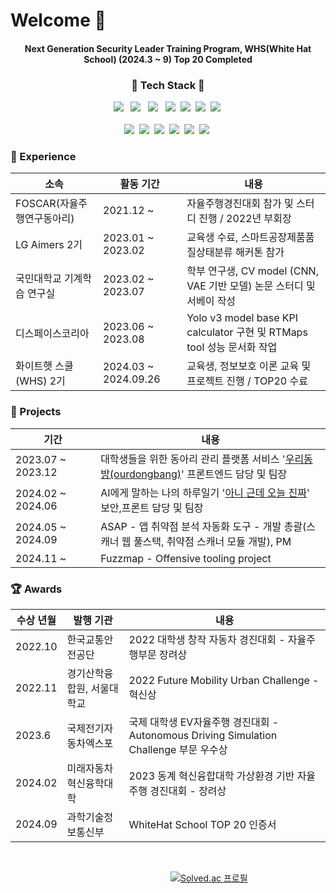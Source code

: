 # Welcome 👋

<div align="center">
  <h4>Next Generation Security Leader Training Program, WHS(White Hat School) (2024.3 ~ 9) Top 20 Completed</h4>
</div>
<h3 align="center">💪 Tech Stack 💪</h3>

<p align="center"? Techs that I've used at least once </p>

<p align="center">
 <img src="https://img.shields.io/badge/Python-3766AB?style=for-the-badge&logo=Python&logoColor=white"/> &nbsp;
 <img src="https://img.shields.io/badge/Java-007396?style=for-the-badge&logo=Java&logoColor=white"/> &nbsp; 
 <img src="https://img.shields.io/badge/C++-00599C?style=for-the-badge&logo=cplusplus&logoColor=white"/> &nbsp;
 <img src="https://img.shields.io/badge/Mysql-FCC624?style=for-the-badge&logo=Mysql&logoColor=white"/>&nbsp; 
 <img src="https://img.shields.io/badge/C-A8B9CC?style=for-the-badge&logo=c&logoColor=white"/>&nbsp;                               
 <img src="https://img.shields.io/badge/Flutter-02569B?style=for-the-badge&logo=Flutter&logoColor=white"/>&nbsp;
 <img src="https://img.shields.io/badge/Dart-0175C2?style=for-the-badge&logo=Dart&logoColor=white">&nbsp;
 <br /> <br />
 <img src="https://img.shields.io/badge/ROS-22314E?style=for-the-badge&logo=ROS&logoColor=white">&nbsp;
 <img src="https://img.shields.io/badge/TS-3178C6?style=for-the-badge&logo=TypeScript&logoColor=white">&nbsp;
 <img src="https://img.shields.io/badge/JS-F7DF1E?style=for-the-badge&logo=JavaScript&logoColor=white">&nbsp;
 <img src="https://img.shields.io/badge/React-61DAFB?style=for-the-badge&logo=React&logoColor=white">&nbsp;
 <img src="https://img.shields.io/badge/Node.js-339933?style=for-the-badge&logo=Node.js&logoColor=white">&nbsp;
 <img src="https://img.shields.io/badge/Mongo-47A248?style=for-the-badge&logo=MongoDB&logoColor=white">&nbsp;
 <br />
<p/>

<h3>🏢 Experience</h3>

|소속|활동 기간|내용|
|---|---|---|
|FOSCAR(자율주행연구동아리)|2021.12 ~ | 자율주행경진대회 참가 및 스터디 진행 / 2022년 부회장 |
|LG Aimers 2기|2023.01 ~ 2023.02| 교육생 수료, 스마트공장제품품질상태분류 해커톤 참가 |
|국민대학교 기계학습 연구실|2023.02 ~ 2023.07| 학부 연구생, CV model (CNN, VAE 기반 모델) 논문 스터디 및 서베이 작성 |
|디스페이스코리아|2023.06 ~ 2023.08| Yolo v3 model base KPI calculator 구현 및 RTMaps tool 성능 문서화 작업|
|화이트햇 스쿨(WHS) 2기|2024.03 ~ 2024.09.26| 교육생, 정보보호 이론 교육 및 프로젝트 진행 / TOP20 수료 |


<h3>📃 Projects</h3>

| 기간 | 내용 |
| --- | --- |
| 2023.07 ~ 2023.12　|대학생들을 위한 동아리 관리 플랫폼 서비스 '<a href="https://github.com/UuuuuuuDong/ourdongbang">우리동방(ourdongbang)</a>' 프론트엔드 담당 및 팀장 |
| 2024.02 ~ 2024.06　|AI에게 말하는 나의 하루일기 '<a href="https://github.com/kookmin-sw/capstone-2024-13">아니 근데 오늘 진짜</a>' 보안,프론트 담당 및 팀장 |
| 2024.05 ~ 2024.09  |ASAP - 앱 취약점 분석 자동화 도구 - 개발 총괄(스캐너 웹 풀스택, 취약점 스캐너 모듈 개발), PM |
| 2024.11 ~   |Fuzzmap - Offensive tooling project|

<h3>🏆 Awards</h3>

|수상 년월|발행 기관|내용|
|---|---|---|
|2022.10| 한국교통안전공단 | 2022 대학생 창작 자동차 경진대회 - 자율주행부문 장려상 |
|2022.11| 경기산학융합원, 서울대학교 | 2022 Future Mobility Urban Challenge - 혁신상 |
|2023.6| 국제전기자동차엑스포 | 국제 대학생 EV자율주행 경진대회 - Autonomous Driving Simulation Challenge 부문 우수상 |
|2024.02| 미래자동차 혁신융학대학 | 2023 동계 혁신융합대학 가상환경 기반 자율주행 경진대회 - 장려상 |
|2024.09| 과학기술정보통신부 | WhiteHat School TOP 20 인증서 |

<br />

&nbsp;&nbsp;&nbsp;&nbsp;&nbsp;&nbsp;&nbsp;&nbsp;&nbsp;&nbsp;&nbsp;&nbsp;&nbsp;&nbsp;&nbsp;&nbsp;&nbsp;&nbsp;&nbsp;&nbsp;&nbsp;&nbsp;&nbsp;&nbsp;&nbsp;&nbsp;&nbsp;&nbsp;&nbsp;&nbsp;&nbsp;&nbsp;&nbsp;&nbsp;&nbsp;&nbsp;&nbsp;&nbsp;&nbsp;&nbsp;&nbsp;&nbsp;&nbsp;&nbsp;&nbsp;&nbsp;&nbsp;&nbsp;&nbsp;&nbsp;&nbsp;&nbsp;&nbsp;&nbsp;&nbsp;&nbsp;&nbsp;&nbsp;&nbsp;&nbsp;&nbsp;&nbsp;&nbsp;&nbsp;&nbsp;[![Solved.ac 프로필](http://mazassumnida.wtf/api/v2/generate_badge?boj=inetty)](https://solved.ac/inetty)   
